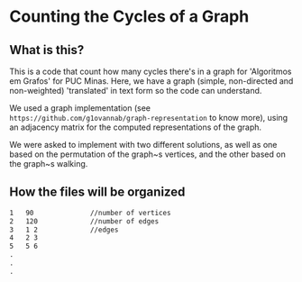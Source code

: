 # Counting the Cycles of a Graph

## What is this?
This is a code that count how many cycles there's in a graph for 'Algoritmos em Grafos' for PUC Minas. Here, we have a graph (simple, non-directed and non-weighted) 'translated' in text form so the code can understand.

We used a graph implementation (see ``https://github.com/g1ovannab/graph-representation`` to know more), using an adjacency matrix for the computed representations of the graph.

We were asked to implement with two different solutions, as well as one based on the permutation of the graph~s vertices, and the other based on the graph~s walking.

## How the files will be organized
~~~txt 
1	90 				//number of vertices
2	120				//number of edges
3	1 2             //edges
4	2 3          
5	5 6
.
.
.
~~~




